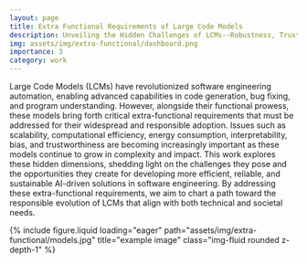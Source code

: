 ```yaml
---
layout: page
title: Extra Functional Requirements of Large Code Models
description: Unveiling the Hidden Challenges of LCMs--Robustness, Trustworthiness and Security
img: assets/img/extra-functional/dashboard.png
importance: 3
category: work
---
```


Large Code Models (LCMs) have revolutionized software engineering automation, enabling advanced capabilities in code generation, bug fixing, and program understanding. However, alongside their functional prowess, these models bring forth critical extra-functional requirements that must be addressed for their widespread and responsible adoption. Issues such as scalability, computational efficiency, energy consumption, interpretability, bias, and trustworthiness are becoming increasingly important as these models continue to grow in complexity and impact. This work explores these hidden dimensions, shedding light on the challenges they pose and the opportunities they create for developing more efficient, reliable, and sustainable AI-driven solutions in software engineering. By addressing these extra-functional requirements, we aim to chart a path toward the responsible evolution of LCMs that align with both technical and societal needs.

<div class="row">
    <div class="col-sm mt-9 mt-md-0">
        {% include figure.liquid loading="eager" path="assets/img/extra-functional/models.jpg" title="example image" class="img-fluid rounded z-depth-1" %}
    </div>
</div>
